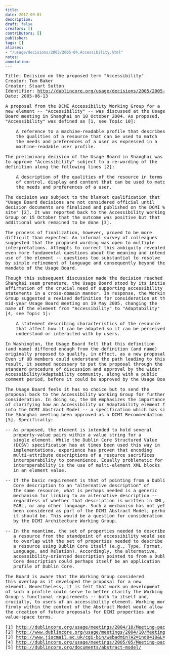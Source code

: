 ```yaml
---
title: 
date: 2017-09-01
description: 
draft: false
creators: []
contributors: []
publisher: 
tags: []
aliases:
- "/usage/decisions/2005/2005-04.Accessibility.html"
notes: 
annotation: 
---
```


<pre>
Title: Decision on the proposed term "Accessibility"
Creator: Tom Baker
Creator: Stuart Sutton
Identifier: <a href="http://dublincore.org/usage/decisions/2005/2005-04.Accessibility.html">http://dublincore.org/usage/decisions/2005/2005-04.Accessibility.html</a>
Date: 2005-06-13

A proposal from the DCMI Accessibility Working Group for a
new element -- "Accessibility" -- was discussed at the Usage
Board meeting in Shanghai on 10 October 2004. As proposed,
"Accessibility" was defined as [1, see Topic 10]:

    A reference to a machine-readable profile that describes
    the qualities of a resource that can be used to match
    the needs and preferences of a user as expressed in a
    machine-readable user profile.

The preliminary decision of the Usage Board in Shanghai was
to approve "Accessibility" subject to a re-wording of the
definition along the following lines [2]:

    A description of the qualities of the resource in terms
    of control, display and content that can be used to match
    the needs and preferences of a user.

The decision was subject to the blanket qualification that
"Usage Board decisions are not considered official until
decision documents are finalized and published on the DCMI Web
site" [2]. It was reported back to the Accessibility Working
Group on 15 October that the outcome was positive but that
additional work remained to be done [3].

The process of finalization, however, proved to be more
difficult than expected. An informal survey of colleagues
suggested that the proposed wording was open to multiple
interpretations. Attempts to correct this ambiguity revealed
even more fundamental questions about the meaning and intended
use of the element -- questions too substantial to resolve
by simple refinement of language and consequently beyond the
mandate of the Usage Board.

Though this subsequent discussion made the decision reached in
Shanghai seem premature, the Usage Board stood by its initial
affirmation of the crucial need of supporting accessibility
statements in a cross-domain manner. In response, the Working
Group suggested a revised definition for consideration at the
mid-year Usage Board meeting on 19 May 2005, changing the
name of the element from "Accessibility" to "Adaptability"
[4, see Topic 1]:

    A statement describing characteristics of the resource
    that affect how it can be adapted so it can be perceived,
    understood or interacted with by users.

In Washington, the Usage Board felt that this definition
(and name) differed enough from the definition (and name)
originally proposed to qualify, in effect, as a new proposal.
Even if UB members could understand the path leading to this
result, it seemed necessary to put the proposal through the
standard procedure of discussion and approval by the wider
Accessibility/Adaptability community, along with a public
comment period, before it could be approved by the Usage Board.

The Usage Board feels it has no choice but to send the
proposal back to the Accessibility Working Group for further
consideration. In doing so, the UB emphasizes the importance
of clarifying how an Accessibility or Adaptability element fits
into the DCMI Abstract Model -- a specification which has since
the Shanghai meeting been approved as a DCMI Recommendation
[5]. Specifically:

-- As proposed, the element is intended to hold several
   property-value pairs within a value string for a
   single element. While the Dublin Core Structured Value
   (DCSV) specification has at times been used this way in
   implementations, experience has proven that encoding
   multi-attribute descriptions of a resource sacrifices
   interoperability to convenience. Equally problematic for
   interoperability is the use of multi-element XML blocks
   in an element value.

-- If the basic requirement is that of pointing from a Dublin
   Core description to an "alternative description" of
   the same resource, what is perhaps needed is a generic
   mechanism for linking to an alternative description --
   regardless of whether that description is written in XML,
   EARL, or any other language. Such a mechanism has not yet
   been considered as part of the DCMI Abstract Model; perhaps
   it should be. This would be a question for consideration
   by the DCMI Architecture Working Group.

-- In the meantime, the set of properties needed to describe
   a resource from the standpoint of accessibility would seem
   to overlap with the set of properties needed to describe
   a resource using Dublin Core itself (e.g., Type, Format,
   Language, and Relation). Accordingly, the alternative,
   accessibility-oriented description pointed to from a Dublin
   Core description could perhaps itself be an application
   profile of Dublin Core.

The Board is aware that the Working Group considered
this overlap as it developed the proposal for a new
element. Nevertheless, it is felt that work on development
of such a profile could serve to better clarify the Working
Group's functional requirements -- both to itself and,
crucially, to users of an accessibility element. Working more
firmly within the context of the Abstract Model would allow
the creation of future proposals for DCMI properties and
value-space terms.

[1] <a href="http://dublincore.org/usage/meetings/2004/10/Meeting-packet.pdf">http://dublincore.org/usage/meetings/2004/10/Meeting-packet.pdf</a>
[2] <a href="http://www.dublincore.org/usage/meetings/2004/10/Meeting-summary.shtml">http://www.dublincore.org/usage/meetings/2004/10/Meeting-summary.shtml</a>.
[3] <a href="http://www.jiscmail.ac.uk/cgi-bin/webadmin?A2=ind0410&amp;L=dc-accessibility&amp;T=0&amp;O=D&amp;P=145">http://www.jiscmail.ac.uk/cgi-bin/webadmin?A2=ind0410&amp;L=dc-accessibility&amp;T=0&amp;O=D&amp;P=145</a>
[4] <a href="http://dublincore.org/usage/meetings/2005/05/Meeting-packet.pdf">http://dublincore.org/usage/meetings/2005/05/Meeting-packet.pdf</a>
[5] <a href="http://dublincore.org/documents/abstract-model/">http://dublincore.org/documents/abstract-model/</a>

</pre>
